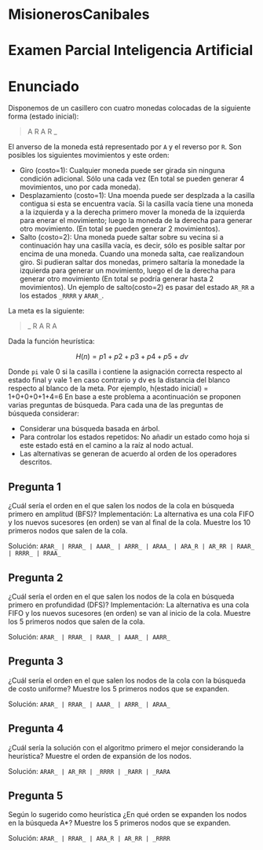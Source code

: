 
# MisionerosCanibales

# Examen Parcial Inteligencia Artificial
# Enunciado
Disponemos de un casillero con cuatro monedas colocadas de la siguiente forma (estado inicial):
>A R A R _

El anverso de la moneda está representado por `A` y el reverso por `R`. Son posibles los siguientes movimientos y este orden:

- Giro (costo=1): Cualquier moneda puede ser girada sin ninguna condición adicional. Sólo una cada vez (En total se pueden generar 4 movimientos, uno por cada moneda).
- Desplazamiento (costo=1): Una moenda puede ser desplzada a la casilla contigua si esta se encuentra vacía. Si la casilla vacía tiene una moneda a la izquierda y a la derecha primero mover la moneda de la izquierda para enerar el movimiento; luego la moneda de la derecha para generar otro movimiento. (En total se pueden generar 2 movimientos).
- Salto (costo=2): Una moneda puede saltar sobre su vecina si a continuación hay una casilla vacía, es decir, sólo es posible saltar por encima de una moneda. Cuando una moneda salta, cae realizandoun giro. Si pudieran saltar dos monedas, primero saltaría la monedade la izquierda para generar un movimiento, luego el de la derecha para generar otro movimiento (En total se podría generar hasta 2 movimientos). Un ejemplo de salto(costo=2) es pasar del estado `AR_RR` a los estados `_RRRR` y `ARAR_`.

La meta es la siguiente:
> _ R A R A

Dada la función heurística:

$$
H(n)=p1+p2+p3+p4+p5+dv
$$

Donde `pi` vale 0 si la casilla i contiene la asignación correcta respecto al estado final y vale 1 en caso contrario y dv es la distancia del blanco respecto al blanco de la meta.
Por ejemplo, h(estado inicial) = 1+0+0+0+1+4=6
En base a este problema a acontinuación se proponen varias preguntas de búsqueda. Para cada una de las preguntas de búsqueda considerar:

- Considerar una búsqueda basada en árbol.
- Para controlar los estados repetidos: No añadir un estado como hoja si este estado está en el camino a la raíz al nodo actual.
- Las alternativas se generan de acuerdo al orden de los operadores descritos.



## Pregunta 1

¿Cuál sería el orden en el que salen los nodos de la cola en búsqueda primero en amplitud (BFS)? Implementación: La alternativa es una cola FIFO y los nuevos sucesores (en orden) se van al final de la cola. Muestre los 10 primeros nodos que salen de la cola.

Solución: `ARAR_ | RRAR_ | AAAR_ | ARRR_ | ARAA_ | ARA_R | AR_RR | RAAR_ | RRRR_ | RRAA_ `


## Pregunta 2

¿Cuál sería el orden en el que salen los nodos de la cola en búsqueda primero en profundidad (DFS)? Implementación: La alternativa es una cola FIFO y los nuevos sucesores (en orden) se van al inicio de la cola. Muestre los 5 primeros nodos que salen de la cola.

Solución: `ARAR_ | RRAR_ | RAAR_ | AAAR_ | AARR_ `


## Pregunta 3

¿Cuál sería el orden en el que salen los nodos de la cola con la búsqueda de costo uniforme? Muestre los 5 primeros nodos que se expanden.

Solución: `ARAR_ | RRAR_ | AAAR_ | ARRR_ | ARAA_ `


## Pregunta 4

¿Cuál sería la solución con el algoritmo primero el mejor considerando la heurística? Muestre el orden de expansión de los nodos.

Solución: `ARAR_ | AR_RR | _RRRR | _RARR | _RARA`


## Pregunta 5

Según lo sugerido como heurística ¿En qué orden se expanden los nodos en la búsqueda A*? Muestre los 5 primeros nodos que se expanden.

Solución: `ARAR_ | RRAR_ | ARA_R | AR_RR | _RRRR`

